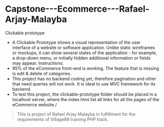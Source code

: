 # Capstone---Ecommerce---Rafael-Arjay-Malayba

Clickable prototype
  * A Clickable Prototype shows a visual representation of the user interface of a website or software application. Unlike static wireframes or mockups, it can show several states of the application - for example, a drop-down menu, or initially hidden additional information or fields may appear.
Instructions:
  * 95% of the eCommerce front-end is working. The feature that is missing is edit & delete of categories.
  * This project has no backend coding yet, therefore pagination and other that need queries will not work. It is ideal to use MVC framework for its backend.
  * To test this project, the clickable-prototype folder should be placed in a localhost server, where the index.html list all links for all the pages of the eCommerce website./
 > This is project of Rafael Arjay Malayba in fulfillment for the requirements of Village88 training PHP track.
